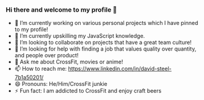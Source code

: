 ### Hi there and welcome to my profile 👋

- 🔭 I’m currently working on various personal projects which I have pinned to my profile!
- 🌱 I’m currently upskilling my JavaScript knowledge.
- 👯 I’m looking to collaborate on projects that have a great team culture!
- 🤔 I’m looking for help with finding a job that values quality over quantity, and people over product!
- 💬 Ask me about CrossFit, movies or anime!
- 📫 How to reach me: https://www.linkedin.com/in/david-steel-7b1a50201/
- 😄 Pronouns: He/Him/CrossFit junkie
- ⚡ Fun fact: I am addicted to CrossFit and enjoy craft beers

